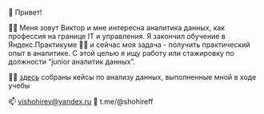 👋 Привет!

🐱‍👓 Меня зовут Виктор и мне интересна аналитика данных, как профессия на границе IT и управления. Я закончил обучение в Яндекс.Практикуме 🐱‍💻 и сейчас моя задача - получить практический опыт в аналитике. С этой целью я ищу работу или стажировку по должности “junior аналитик данных”.

🐱‍💻 [здесь](https://github.com/shohirev/Yandex-Practicum-data-analysis-cases/blob/2ce5ec6d5ac35dc19330f685be673e69abe1d9c5/README.md) собраны кейсы по анализу данных, выполненные мной в ходе учебы

📫 vishohirev@yandex.ru 💬 t.me/@shohireff

<!--
**shohirev/shohirev** is a ✨ _special_ ✨ repository because its `README.md` (this file) appears on your GitHub profile.

Here are some ideas to get you started:

- 🔭 I’m currently working on ...
- 🌱 I’m currently learning ...
- 👯 I’m looking to collaborate on ...
- 🤔 I’m looking for help with ...
- 💬 Ask me about ...
- 📫 How to reach me: ...
- 😄 Pronouns: ...
- ⚡ Fun fact: ...
-->
